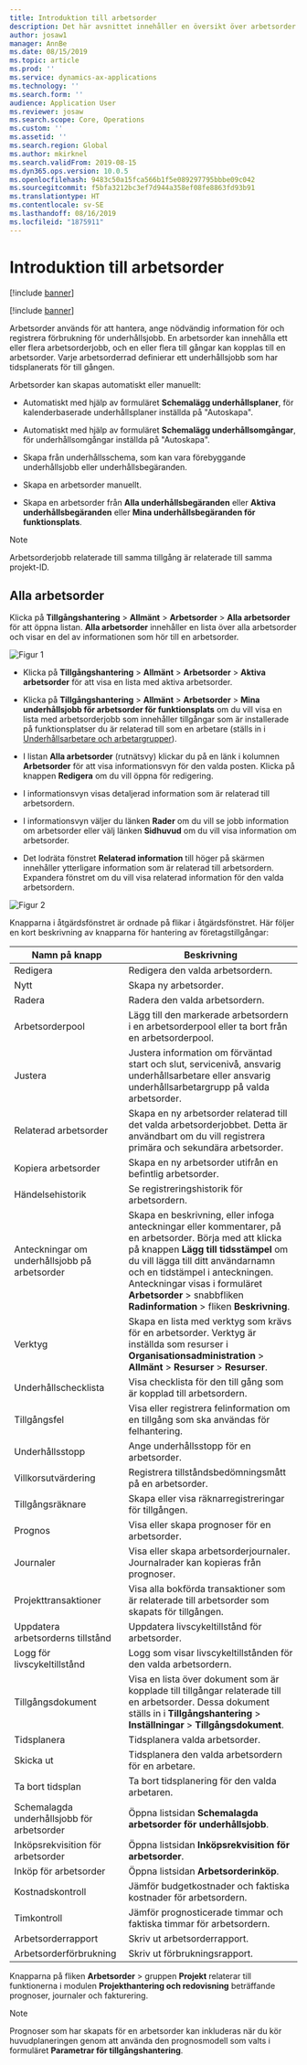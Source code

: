 ```yaml
---
title: Introduktion till arbetsorder
description: Det här avsnittet innehåller en översikt över arbetsorder i Tillgångshantering.
author: josaw1
manager: AnnBe
ms.date: 08/15/2019
ms.topic: article
ms.prod: ''
ms.service: dynamics-ax-applications
ms.technology: ''
ms.search.form: ''
audience: Application User
ms.reviewer: josaw
ms.search.scope: Core, Operations
ms.custom: ''
ms.assetid: ''
ms.search.region: Global
ms.author: mkirknel
ms.search.validFrom: 2019-08-15
ms.dyn365.ops.version: 10.0.5
ms.openlocfilehash: 9483c50a15fca566b1f5e089297795bbbe09c042
ms.sourcegitcommit: f5bfa3212bc3ef7d944a358ef08fe8863fd93b91
ms.translationtype: HT
ms.contentlocale: sv-SE
ms.lasthandoff: 08/16/2019
ms.locfileid: "1875911"
---
```

# <a name="introduction-to-work-orders"></a>Introduktion till arbetsorder

[!include [banner](../../includes/banner.md)]

[!include [banner](../../includes/preview-banner.md)]

Arbetsorder används för att hantera, ange nödvändig information för och registrera förbrukning för underhållsjobb. En arbetsorder kan innehålla ett eller flera arbetsorderjobb, och en eller flera till gångar kan kopplas till en arbetsorder. Varje arbetsorderrad definierar ett underhållsjobb som har tidsplanerats för till gången.

Arbetsorder kan skapas automatiskt eller manuellt:

- Automatiskt med hjälp av formuläret **Schemalägg underhållsplaner**, för kalenderbaserade underhållsplaner inställda på "Autoskapa".  

- Automatiskt med hjälp av formuläret **Schemalägg underhållsomgångar**, för underhållsomgångar inställda på "Autoskapa".  

- Skapa från underhållsschema, som kan vara förebyggande underhållsjobb eller underhållsbegäranden.  

- Skapa en arbetsorder manuellt.  

- Skapa en arbetsorder från **Alla underhållsbegäranden** eller **Aktiva underhållsbegäranden** eller **Mina underhållsbegäranden för funktionsplats**.

>[!NOTE]
>Arbetsorderjobb relaterade till samma tillgång är relaterade till samma projekt-ID.

## <a name="all-work-orders"></a>Alla arbetsorder

Klicka på **Tillgångshantering** > **Allmänt** > **Arbetsorder** > **Alla arbetsorder** för att öppna listan. **Alla arbetsorder** innehåller en lista över alla arbetsorder och visar en del av informationen som hör till en arbetsorder.

![Figur 1](media/01-work-orders.png)

- Klicka på **Tillgångshantering** > **Allmänt** > **Arbetsorder** > **Aktiva arbetsorder** för att visa en lista med aktiva arbetsorder.

- Klicka på **Tillgångshantering** > **Allmänt** > **Arbetsorder** > **Mina underhållsjobb för arbetsorder för funktionsplats** om du vill visa en lista med arbetsorderjobb som innehåller tillgångar som är installerade på funktionsplatser du är relaterad till som en arbetare (ställs in i [Underhållsarbetare och arbetargrupper](../setup-for-objects/workers-and-worker-groups.md)).

- I listan **Alla arbetsorder** (rutnätsvy) klickar du på en länk i kolumnen **Arbetsorder** för att visa informationsvyn för den valda posten. Klicka på knappen **Redigera** om du vill öppna för redigering.  

- I informationsvyn visas detaljerad information som är relaterad till arbetsordern.  

- I informationsvyn väljer du länken **Rader** om du vill se jobb information om arbetsorder eller välj länken **Sidhuvud** om du vill visa information om arbetsorder.  

- Det lodräta fönstret **Relaterad information** till höger på skärmen innehåller ytterligare information som är relaterad till arbetsordern. Expandera fönstret om du vill visa relaterad information för den valda arbetsordern.  


![Figur 2](media/02-work-orders.png)


Knapparna i åtgärdsfönstret är ordnade på flikar i åtgärdsfönstret. Här följer en kort beskrivning av knapparna för hantering av företagstillgångar:



| Namn på knapp                     | Beskrivning                                                                                                                                                                                                                                                             |
|---------------------------------|-------------------------------------------------------------------------------------------------------------------------------------------------------------------------------------------------------------------------------------------------------------------------|
| Redigera                            | Redigera den valda arbetsordern.                                                                                                                                                                                                                                           |
| Nytt                             | Skapa ny arbetsorder.                                                                                                                                                                                                                                                  |
| Radera                          | Radera den valda arbetsordern.                                                                                                                                                                                                                                         |
| Arbetsorderpool                 | Lägg till den markerade arbetsordern i en arbetsorderpool eller ta bort från en arbetsorderpool.                                                                                                                                                                                           |
| Justera                          | Justera information om förväntad start och slut, servicenivå, ansvarig underhållsarbetare eller ansvarig underhållsarbetargrupp på valda arbetsorder.                                                                                                                                     |
| Relaterad arbetsorder              | Skapa en ny arbetsorder relaterad till det valda arbetsorderjobbet. Detta är användbart om du vill registrera primära och sekundära arbetsorder.                                                                                                                              |
| Kopiera arbetsorder                 | Skapa en ny arbetsorder utifrån en befintlig arbetsorder.                                                                                                                                                                                                                |
| Händelsehistorik                   | Se registreringshistorik för arbetsordern.                                                                                                                                                                                                                |
| Anteckningar om underhållsjobb på arbetsorder                           | Skapa en beskrivning, eller infoga anteckningar eller kommentarer, på en arbetsorder. Börja med att klicka på knappen **Lägg till tidsstämpel** om du vill lägga till ditt användarnamn och en tidstämpel i anteckningen. Anteckningar visas i formuläret **Arbetsorder** > snabbfliken **Radinformation** > fliken **Beskrivning**. |
| Verktyg                           | Skapa en lista med verktyg som krävs för en arbetsorder. Verktyg är inställda som resurser i **Organisationsadministration** > **Allmänt** > **Resurser** > **Resurser**.                                                                                                      |
| Underhållschecklista           | Visa checklista för den till gång som är kopplad till arbetsordern.                                                                                                                                                                                                              |
| Tillgångsfel                     | Visa eller registrera felinformation om en tillgång som ska användas för felhantering.                                                                                                                                                                                        |
| Underhållsstopp            | Ange underhållsstopp för en arbetsorder.                                                                                                                                                                                                                               |
| Villkorsutvärdering            | Registrera tillståndsbedömningsmått på en arbetsorder.                                                                                                                                                                                                             |
| Tillgångsräknare                 | Skapa eller visa räknarregistreringar för tillgången.                                                                                                                                                                                                                     |
| Prognos                        | Visa eller skapa prognoser för en arbetsorder.                                                                                                                                                                                                                               |
| Journaler                        | Visa eller skapa arbetsorderjournaler. Journalrader kan kopieras från prognoser.                                                                                                                                                                                         |
| Projekttransaktioner            | Visa alla bokförda transaktioner som är relaterade till arbetsorder som skapats för tillgången.                                                                                                                                                                                             |
| Uppdatera arbetsorderns tillstånd                | Uppdatera livscykeltillstånd för arbetsorder.                                                                                                                                                                                                                                                |
| Logg för livscykeltillstånd                       | Logg som visar livscykeltillstånden för den valda arbetsordern.                                                                                                                                                                                                                   |
| Tillgångsdokument                | Visa en lista över dokument som är kopplade till tillgångar relaterade till en arbetsorder. Dessa dokument ställs in i **Tillgångshantering** > **Inställningar** > **Tillgångsdokument**.                                                                                                 |
| Tidsplanera                        | Tidsplanera valda arbetsorder.                                                                                                                                                                                                                                      |
| Skicka ut            | Tidsplanera den valda arbetsordern för en arbetare.                                                                                                                                                                                                                        |
| Ta bort tidsplan                 | Ta bort tidsplanering för den valda arbetaren.                                                                                                                                                                                                                          |
| Schemalagda underhållsjobb för arbetsorder             | Öppna listsidan **Schemalagda arbetsorder för underhållsjobb**.                                                                                                                                                                                                                             |
| Inköpsrekvisition för arbetsorder | Öppna listsidan **Inköpsrekvisition för arbetsorder**.                                                                                                                                                                                                                 |
| Inköp för arbetsorder             | Öppna listsidan **Arbetsorderinköp**.                                                                                                                                                                                                                             |
| Kostnadskontroll                    | Jämför budgetkostnader och faktiska kostnader för arbetsordern.                                                                                                                                                                                                                |
| Timkontroll                    | Jämför prognosticerade timmar och faktiska timmar för arbetsordern.                                                                                                                                                                                                                |
| Arbetsorderrapport               | Skriv ut arbetsorderrapport.                                                                                                                                                                                                                                                |
| Arbetsorderförbrukning          | Skriv ut förbrukningsrapport.                                                                                                                                                                                                                                               |


Knapparna på fliken **Arbetsorder** > gruppen **Projekt** relaterar till funktionerna i modulen **Projekthantering och redovisning** beträffande prognoser, journaler och fakturering.

>[!NOTE]
>Prognoser som har skapats för en arbetsorder kan inkluderas när du kör huvudplaneringen genom att använda den prognosmodell som valts i formuläret **Parametrar för tillgångshantering**.

